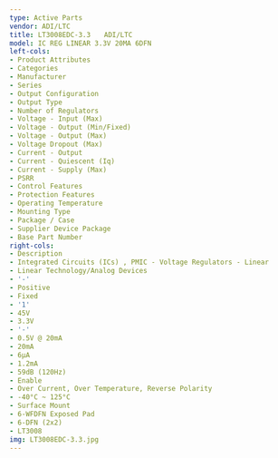```yaml
---
type: Active Parts
vendor: ADI/LTC
title: LT3008EDC-3.3　　ADI/LTC
model: IC REG LINEAR 3.3V 20MA 6DFN
left-cols:
- Product Attributes
- Categories
- Manufacturer
- Series
- Output Configuration
- Output Type
- Number of Regulators
- Voltage - Input (Max)
- Voltage - Output (Min/Fixed)
- Voltage - Output (Max)
- Voltage Dropout (Max)
- Current - Output
- Current - Quiescent (Iq)
- Current - Supply (Max)
- PSRR
- Control Features
- Protection Features
- Operating Temperature
- Mounting Type
- Package / Case
- Supplier Device Package
- Base Part Number
right-cols:
- Description
- Integrated Circuits (ICs) , PMIC - Voltage Regulators - Linear
- Linear Technology/Analog Devices
- '-'
- Positive
- Fixed
- '1'
- 45V
- 3.3V
- '-'
- 0.5V @ 20mA
- 20mA
- 6µA
- 1.2mA
- 59dB (120Hz)
- Enable
- Over Current, Over Temperature, Reverse Polarity
- -40°C ~ 125°C
- Surface Mount
- 6-WFDFN Exposed Pad
- 6-DFN (2x2)
- LT3008
img: LT3008EDC-3.3.jpg
---
```

